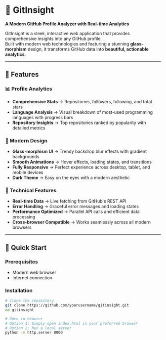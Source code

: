 # 🚀 GitInsight  
**A Modern GitHub Profile Analyzer with Real-time Analytics**

GitInsight is a sleek, interactive web application that provides comprehensive insights into any GitHub profile.  
Built with modern web technologies and featuring a stunning **glass-morphism** design, it transforms GitHub data into **beautiful, actionable analytics**.

---

## 🌟 Features

### 📊 Profile Analytics
- **Comprehensive Stats** → Repositories, followers, following, and total stars  
- **Language Analysis** → Visual breakdown of most-used programming languages with progress bars  
- **Repository Insights** → Top repositories ranked by popularity with detailed metrics  

### 🎨 Modern Design
- **Glass-morphism UI** → Trendy backdrop blur effects with gradient backgrounds  
- **Smooth Animations** → Hover effects, loading states, and transitions  
- **Fully Responsive** → Perfect experience across desktop, tablet, and mobile devices  
- **Dark Theme** → Easy on the eyes with a modern aesthetic  

### 🔧 Technical Features
- **Real-time Data** → Live fetching from GitHub's REST API  
- **Error Handling** → Graceful error messages and loading states  
- **Performance Optimized** → Parallel API calls and efficient data processing  
- **Cross-browser Compatible** → Works seamlessly across all modern browsers  

---

## 🚀 Quick Start

### Prerequisites
- Modern web browser  
- Internet connection  

### Installation
```bash
# Clone the repository
git clone https://github.com/yourusername/gitinsight.git
cd gitinsight

# Open in browser
# Option 1: Simply open index.html in your preferred browser
# Option 2: Run a local server
python -m http.server 8000
